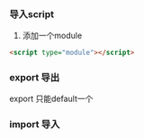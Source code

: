 ### 导入script
1. 添加一个module
```html
<script type="module"></script>
```

### export 导出
export 只能default一个

### import 导入
